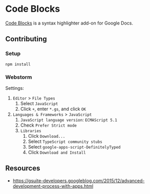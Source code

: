 # Code Blocks

[Code Blocks](https://chrome.google.com/webstore/detail/code-blocks/ebieibfdjgmmimpldgengceekpfefmfd) is a syntax highlighter add-on for Google Docs.

## Contributing

### Setup

```
npm install
```

### Webstorm

Settings:

1. `Editor` > `File Types`
    1. Select `JavaScript`
    2. Click `+`, enter `*.gs`, and click `OK`
2. `Languages & Frameworks` > `JavaScript`
    1. `JavaScript language version`: `ECMAScript 5.1`
    2. Check `Prefer Strict mode`
    3. `Libraries`
        1. Click `Download...`
        2. Select `TypeScript community stubs`
        3. Select `google-apps-script-DefinitelyTyped`
        4. Click `Download and Install`

## Resources

* https://gsuite-developers.googleblog.com/2015/12/advanced-development-process-with-apps.html

